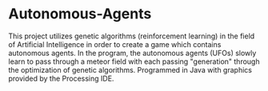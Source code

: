 # Autonomous-Agents
This project utilizes genetic algorithms (reinforcement learning) in the field of Artificial Intelligence in order to create a game which contains autonomous agents. In the program, the autonomous agents (UFOs) slowly learn to pass through a meteor field with each passing "generation" through the optimization of genetic algorithms. Programmed in Java with graphics provided by the Processing IDE.
